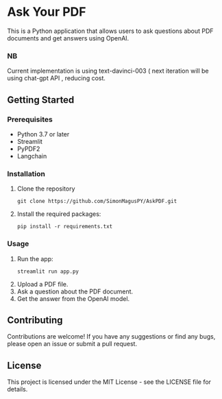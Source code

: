 # Ask Your PDF
This is a Python application that allows users to ask questions about PDF documents and get answers using OpenAI.

### NB 
Current implementation is using text-davinci-003 ( next iteration will be using chat-gpt API , reducing cost.

## Getting Started
### Prerequisites
- Python 3.7 or later
- Streamlit
- PyPDF2
- Langchain
### Installation
1. Clone the repository
   <pre><code>git clone https://github.com/SimonMagusPY/AskPDF.git</code></pre>
   
2. Install the required packages:
    <pre><code>pip install -r requirements.txt</code></pre>
    
### Usage
1. Run the app:
   <pre><code>streamlit run app.py</code></pre>
2. Upload a PDF file.
3. Ask a question about the PDF document.
4. Get the answer from the OpenAI model.

## Contributing
Contributions are welcome! If you have any suggestions or find any bugs, please open an issue or submit a pull request.

## License
This project is licensed under the MIT License - see the LICENSE file for details.
